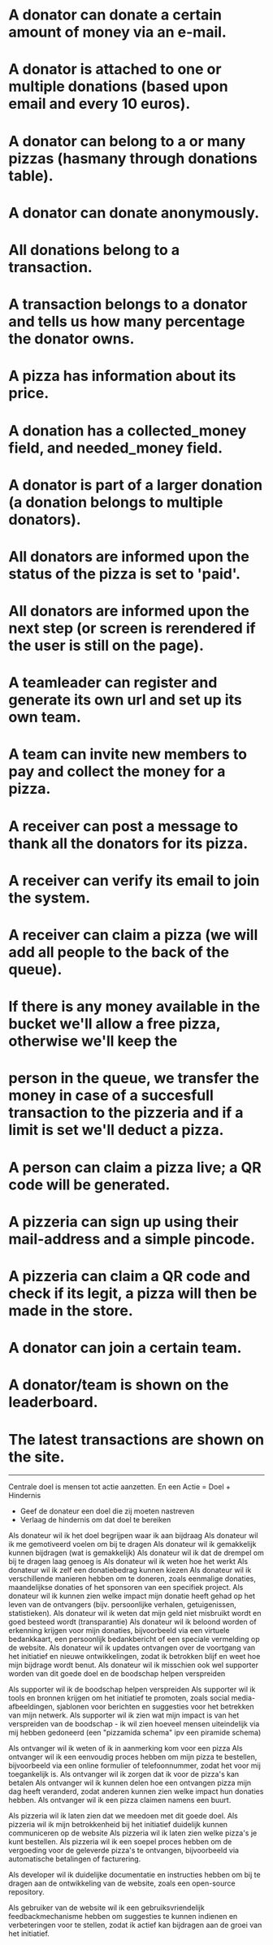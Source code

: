 # A donator can donate a certain amount of money via an e-mail.
# A donator is attached to one or multiple donations (based upon email and every 10 euros).
# A donator can belong to a or many pizzas (hasmany through donations table).
# A donator can donate anonymously.
# All donations belong to a transaction.
# A transaction belongs to a donator and tells us how many percentage the donator owns.
# A pizza has information about its price.
# A donation has a collected_money field, and needed_money field.
# A donator is part of a larger donation (a donation belongs to multiple donators).
# All donators are informed upon the status of the pizza is set to 'paid'.
# All donators are informed upon the next step (or screen is rerendered if the user is still on the page).
# A teamleader can register and generate its own url and set up its own team.
# A team can invite new members to pay and collect the money for a pizza.
# A receiver can post a message to thank all the donators for its pizza.
# A receiver can verify its email to join the system.
# A receiver can claim a pizza (we will add all people to the back of the queue).
# If there is any money available in the bucket we'll allow a free pizza, otherwise we'll keep the
# person in the queue, we transfer the money in case of a succesfull transaction to the pizzeria and if a limit is set we'll deduct a pizza.
# A person can claim a pizza live; a QR code will be generated.
# A pizzeria can sign up using their mail-address and a simple pincode.
# A pizzeria can claim a QR code and check if its legit, a pizza will then be made in the store.
# A donator can join a certain team.
# A donator/team is shown on the leaderboard.
# The latest transactions are shown on the site.

---

Centrale doel is mensen tot actie aanzetten. En een Actie = Doel + Hindernis
* Geef de donateur een doel die zij moeten nastreven
* Verlaag de hindernis om dat doel te bereiken

Als donateur wil ik het doel begrijpen waar ik aan bijdraag
Als donateur wil ik me gemotiveerd voelen om bij te dragen
Als donateur wil ik gemakkelijk kunnen bijdragen (wat is gemakkelijk)
Als donateur wil ik dat de drempel om bij te dragen laag genoeg is
Als donateur wil ik weten hoe het werkt
Als donateur wil ik zelf een donatiebedrag kunnen kiezen
Als donateur wil ik verschillende manieren hebben om te doneren, zoals eenmalige donaties, maandelijkse donaties of het sponsoren van een specifiek project.
Als donateur wil ik kunnen zien welke impact mijn donatie heeft gehad op het leven van de ontvangers (bijv. persoonlijke verhalen, getuigenissen, statistieken).
Als donateur wil ik weten dat mijn geld niet misbruikt wordt en goed besteed wordt (transparantie)
Als donateur wil ik beloond worden of erkenning krijgen voor mijn donaties, bijvoorbeeld via een virtuele bedankkaart, een persoonlijk bedankbericht of een speciale vermelding op de website.
Als donateur wil ik updates ontvangen over de voortgang van het initiatief en nieuwe ontwikkelingen, zodat ik betrokken blijf en weet hoe mijn bijdrage wordt benut.
Als donateur wil ik misschien ook wel supporter worden van dit goede doel en de boodschap helpen verspreiden

Als supporter wil ik de boodschap helpen verspreiden
Als supporter wil ik tools en bronnen krijgen om het initiatief te promoten, zoals social media-afbeeldingen, sjablonen voor berichten en suggesties voor het betrekken van mijn netwerk.
Als supporter wil ik zien wat mijn impact is van het verspreiden van de boodschap - ik wil zien hoeveel mensen uiteindelijk via mij hebben gedoneerd (een "pizzamida schema" ipv een piramide schema)

Als ontvanger wil ik weten of ik in aanmerking kom voor een pizza
Als ontvanger wil ik een eenvoudig proces hebben om mijn pizza te bestellen, bijvoorbeeld via een online formulier of telefoonnummer, zodat het voor mij toegankelijk is.
Als ontvanger wil ik zorgen dat ik voor de pizza's kan betalen
Als ontvanger wil ik kunnen delen hoe een ontvangen pizza mijn dag heeft veranderd, zodat anderen kunnen zien welke impact hun donaties hebben.
Als ontvanger wil ik een pizza claimen namens een buurt.

Als pizzeria wil ik laten zien dat we meedoen met dit goede doel.
Als pizzeria wil ik mijn betrokkenheid bij het initiatief duidelijk kunnen communiceren op de website
Als pizzeria wil ik laten zien welke pizza's je kunt bestellen.
Als pizzeria wil ik een soepel proces hebben om de vergoeding voor de geleverde pizza's te ontvangen, bijvoorbeeld via automatische betalingen of facturering.

Als developer wil ik duidelijke documentatie en instructies hebben om bij te dragen aan de ontwikkeling van de website, zoals een open-source repository.

Als gebruiker van de website wil ik een gebruiksvriendelijk feedbackmechanisme hebben om suggesties te kunnen indienen en verbeteringen voor te stellen, zodat ik actief kan bijdragen aan de groei van het initiatief.
